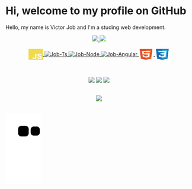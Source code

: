 # Hi, welcome to my profile on GitHub 

Hello, my name is Victor Job and I'm a studing web development.

<div align="center">
  <a href="https://github.com/VictorJobs">
  <img height="160em"  src="https://github-readme-stats.vercel.app/api?username=VictorJobs&show_icons=true&theme=dark"/>
  <img height="160em"  src="https://github-readme-stats.vercel.app/api/top-langs/?username=VictorJobs&layout=compact&theme=dark"/>
</div>

 <div align="center">
<div style="display: inline_block"><br>
  <img align="center" alt="Job-Js" height="30" width="40" src="https://raw.githubusercontent.com/devicons/devicon/master/icons/javascript/javascript-plain.svg">
  <img align="center" alt="Job-Ts" height="30" width="40" src="https://cdn.jsdelivr.net/gh/devicons/devicon/icons/typescript/typescript-original.svg">
  <img align="center" alt="Job-Node" height="30" width="40" src="https://cdn.jsdelivr.net/gh/devicons/devicon/icons/nodejs/nodejs-original-wordmark.svg">
  <img align="center" alt="Job-Angular" height="30" width="40" src="https://cdn.jsdelivr.net/gh/devicons/devicon/icons/angularjs/angularjs-original.svg">
  <img align="center" alt="Job-HTML" height="30" width="40" src="https://raw.githubusercontent.com/devicons/devicon/master/icons/html5/html5-original.svg">
  <img align="center" alt="Job-CSS" height="30" width="40" src="https://raw.githubusercontent.com/devicons/devicon/master/icons/css3/css3-original.svg">
</div>
 </div>
</br>

##

 <div align="center">
  <a href="https://www.instagram.com/victor_job" target="_blank"><img src="https://img.shields.io/badge/-Instagram-%23E4405F?style=for-the-badge&logo=instagram&logoColor=white" target="_blank"></a> 
  <a href = "mailto:victorsimon553@gmail.com"><img src="https://img.shields.io/badge/-Gmail-%23333?style=for-the-badge&logo=gmail&logoColor=white" target="_blank"></a>
  <a href="https://www.linkedin.com/in/victor-job-2017b01ab/" target="_blank"><img src="https://img.shields.io/badge/-LinkedIn-%230077B5?style=for-the-badge&logo=linkedin&logoColor=white" target="_blank"></a> 
</div>
</br>
<p align="center">   <img alingn="center" src="https://profile-counter.glitch.me/Victorjobs/count.svg" /></p>

##
 
 ![snake gif](https://github.com/VictorJobs/VictorJobs/blob/output/github-contribution-grid-snake.svg)

